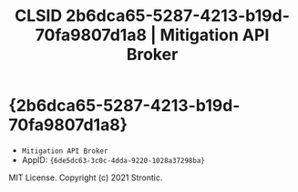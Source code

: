﻿---
title: "CLSID 2b6dca65-5287-4213-b19d-70fa9807d1a8 | Mitigation API Broker"
excerpt: What is COM-Object CLSID 2b6dca65-5287-4213-b19d-70fa9807d1a8?
---

# {2b6dca65-5287-4213-b19d-70fa9807d1a8}

* `Mitigation API Broker`
* AppID: `{6de5dc63-3c0c-4dda-9220-1028a37298ba}`

MIT License. Copyright (c) 2021 Strontic.


